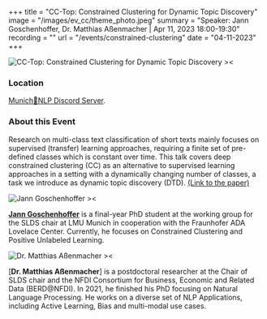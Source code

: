 +++
title = "CC-Top: Constrained Clustering for Dynamic Topic Discovery"
image = "/images/ev_cc/theme_photo.jpeg"
summary = "Speaker: Jann Goschenhoffer, Dr. Matthias Aßenmacher | Apr 11, 2023 18:00-19:30"
recording = ""
url = "/events/constrained-clustering"
date = "04-11-2023"
+++

<!--more-->

![CC-Top: Constrained Clustering for Dynamic Topic Discovery ><](/images/ev_cc/theme_photo.jpeg)

### Location

[Munich🥨NLP Discord Server](https://discord.gg/MExzW9mqbZ?event=1077355312958423130).


### About this Event

Research on multi-class text classification of short texts mainly focuses on supervised (transfer) learning approaches, requiring a finite set of pre-defined classes which is constant over time. This talk covers deep constrained clustering (CC) as an alternative to supervised learning approaches in a setting with a dynamically changing number of classes, a task we introduce as dynamic topic discovery (DTD).
[(Link to the paper)](https://aclanthology.org/2022.evonlp-1.5/)


![Jann Goschenhoffer ><](https://www.slds.stat.uni-muenchen.de/images/janngoschenhofer.png)


[**Jann Goschenhoffer**](https://www.slds.stat.uni-muenchen.de/people/goschenhofer/)  is a final-year PhD student at the working group for the SLDS chair at LMU Munich in cooperation with the Fraunhofer ADA Lovelace Center. Currently, he focuses on Constrained Clustering and Positive Unlabeled Learning.


![Dr. Matthias Aßenmacher ><](/images/assenmacher.png)

[**Dr. Matthias Aßenmacher**] is a postdoctoral researcher at the Chair of SLDS chair and the NFDI Consortium for Business, Economic and Related Data (BERD@NFDI). In 2021, he finished his PhD focusing on Natural Language Processing. He works on a diverse set of NLP Applications, including Active Learning, Bias and multi-modal use cases.